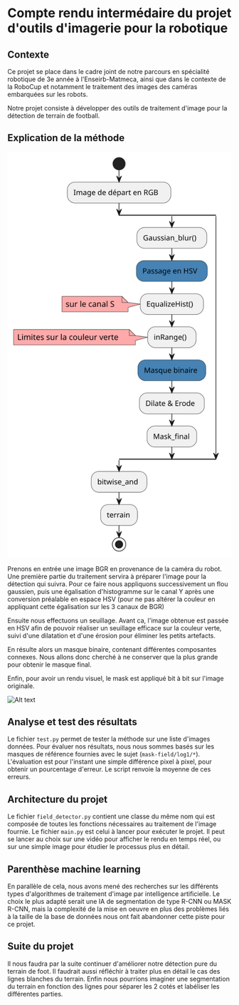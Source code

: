 # Compte rendu intermédaire du projet d'outils d'imagerie pour la robotique

## Contexte
Ce projet se place dans le cadre joint de notre parcours en spécialité robotique de 3e année à l'Enseirb-Matmeca, ainsi
que dans le contexte de la RoboCup et notamment le traitement des images des caméras embarquées sur les robots.

Notre projet consiste à développer des outils de traitement d'image pour la détection de terrain de football.

## Explication de la méthode

![Alt text](./activite.svg?raw=true "Title")

Prenons en entrée une image BGR en provenance de la caméra du robot.
Une première partie du traitement servira à préparer l'image pour la détection qui suivra. 
Pour ce faire nous appliquons successivement un flou gaussien, puis une égalisation d'histogramme sur le canal Y après 
une conversion préalable en espace HSV (pour ne pas altérer la couleur en appliquant cette égalisation sur les 3 canaux de BGR)

Ensuite nous effectuons un seuillage. Avant ca, l'image obtenue est passée en HSV afin de pouvoir réaliser un seuillage efficace sur la couleur verte, suivi d'une dilatation et d'une érosion pour éliminer les petits artefacts.

En résulte alors un masque binaire, contenant différentes composantes connexes. Nous allons donc cherché à ne conserver 
que la plus grande pour obtenir le masque final.

Enfin, pour avoir un rendu visuel, le mask est appliqué bit à bit sur l'image originale.

![Alt text](./montage.png?raw=true "Title")

## Analyse et test des résultats 

Le fichier `test.py` permet de tester la méthode sur une liste d'images données.
Pour évaluer nos résultats, nous nous sommes basés sur les masques de référence fournies avec le sujet (`mask-field/log1/*`).
L'évaluation est pour l'instant une simple différence pixel à pixel, pour obtenir un pourcentage d'erreur. 
Le script renvoie la moyenne de ces erreurs.


## Architecture du projet
Le fichier `field_detector.py` contient une classe du même nom qui est composée de toutes les fonctions nécessaires au traitement de l'image fournie.
Le fichier `main.py` est celui à lancer pour exécuter le projet. Il peut se lancer au choix sur une vidéo pour afficher le rendu en temps réel, ou sur une simple image pour étudier le processus plus en détail.

## Parenthèse machine learning
En parallèle de cela, nous avons mené des recherches sur les différents types d'algorithmes de traitement d'image par intelligence artificielle. 
Le choix le plus adapté serait une IA de segmentation de type R-CNN ou MASK R-CNN, mais la complexité de la mise en oeuvre en plus des problèmes liés à la taille de la base de données nous ont fait abandonner cette piste pour ce projet.


## Suite du projet
Il nous faudra par la suite continuer d'améliorer notre détection pure du terrain de foot.
Il faudrait aussi réfléchir à traiter plus en détail le cas des lignes blanches du terrain.
Enfin nous pourrions imaginer une segmentation du terrain en fonction des lignes pour séparer les 2 cotés et labéliser les différentes parties.
